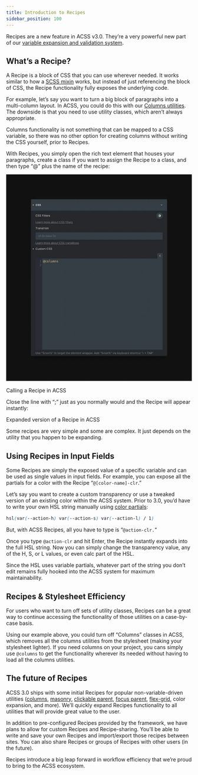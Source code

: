 ```yaml
---
title: Introduction to Recipes
sidebar_position: 100
---
```


Recipes are a new feature in ACSS v3.0. They’re a very powerful new part of our [variable expansion and validation system](../workflow-enhancements/variable-expansion-validation.md).

## What’s a Recipe?

A Recipe is a block of CSS that you can use wherever needed. It works similar to how a [SCSS mixin](../mixins/what-are-mixins.md) works, but instead of just referencing the block of CSS, the Recipe functionality fully exposes the underlying code.

For example, let’s say you want to turn a big block of paragraphs into a multi-column layout. In ACSS, you could do this with our [Columns utilities](../columns/css-columns.md). The downside is that you need to use utility classes, which aren’t always appropriate.

Columns functionality is not something that can be mapped to a CSS variable, so there was no other option for creating columns without writing the CSS yourself, prior to Recipes.

With Recipes, you simply open the rich text element that houses your paragraphs, create a class if you want to assign the Recipe to a class, and then type “@” plus the name of the recipe:

![ACSS recipe](img/acss-recipe.webp)

Calling a Recipe in ACSS

Close the line with “;” just as you normally would and the Recipe will appear instantly:

Expanded version of a Recipe in ACSS

Some recipes are very simple and some are complex. It just depends on the utility that you happen to be expanding.

## Using Recipes in Input Fields

Some Recipes are simply the exposed value of a specific variable and can be used as single values in input fields. For example, you can expose all the partials for a color with the Recipe “`@[color-name]-clr`.”

Let’s say you want to create a custom transparency or use a tweaked version of an existing color within the ACSS system. Prior to 3.0, you’d have to write your own HSL string manually using [color partials](../colors/palette-setup.md):

```CSS
hsl(var(--action-h) var(--action-s) var(--action-l) / 1)
```

But, with ACSS Recipes, all you have to type is “`@action-clr.`“

Once you type `@action-clr` and hit Enter, the Recipe instantly expands into the full HSL string. Now you can simply change the transparency value, any of the H, S, or L values, or even calc part of the HSL.

Since the HSL uses variable partials, whatever part of the string you don’t edit remains fully hooked into the ACSS system for maximum maintainability.

## Recipes & Stylesheet Efficiency

For users who want to turn off sets of utility classes, Recipes can be a great way to continue accessing the functionality of those utilities on a case-by-case basis.

Using our example above, you could turn off “Columns” classes in ACSS, which removes all the columns utilities from the stylesheet (making your stylesheet lighter). If you need columns on your project, you cans simply use `@columns` to get the functionality wherever its needed without having to load all the columns utilities.

## The future of Recipes

ACSS 3.0 ships with some initial Recipes for popular non-variable-driven utilities ([columns](../columns/css-columns.md), [masonry](../columns/masonry-layouts.md), [clickable parent](../accessibility/clickable-parent.md), [focus parent](../accessibility/focus-parent.md), [flex-grid](../flexbox/flex-grids-flexbox-grids.md), color expansion, and more). We’ll quickly expand Recipes functionality to all utilities that will provide great value to the user.

In addition to pre-configured Recipes provided by the framework, we have plans to allow for custom Recipes and Recipe-sharing. You’ll be able to write and save your own Recipes and import/export those recipes between sites. You can also share Recipes or groups of Recipes with other users (in the future).

Recipes introduce a big leap forward in workflow efficiency that we’re proud to bring to the ACSS ecosystem.
